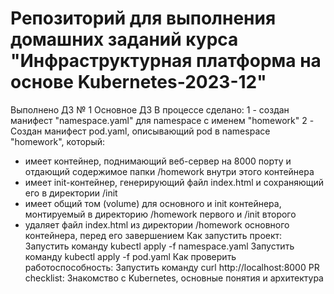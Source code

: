 # Репозиторий для выполнения домашних заданий курса "Инфраструктурная платформа на основе Kubernetes-2023-12" 
Выполнено ДЗ № 1
 Основное ДЗ
В процессе сделано:
1 - создан манифест "namespace.yaml" для namespace с именем "homework"
2 - Создан манифест pod.yaml, описывающий pod в namespace "homework", который:
  - имеет контейнер, поднимающий веб-сервер на 8000 порту и отдающий содержимое папки /homework внутри этого контейнера
  - имеет init-контейнер, генерирующий файл index.html и сохраняющий его в директории /init
  - имеет общий том (volume) для основного и init контейнера, монтируемый в директорию /homework первого и /init второго
  - удаляет файл index.html из директории /homework основного контейнера, перед его завершением
Как запустить проект:
Запустить команду kubectl apply -f namespace.yaml
Запустить команду kubectl apply -f pod.yaml
Как проверить работоспособность:
Запустить команду curl http://localhost:8000
PR checklist:
Знакомство с Kubernetes, основные понятия и архитектура
